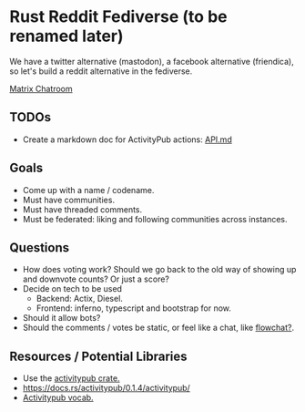 # Rust Reddit Fediverse (to be renamed later)

We have a twitter alternative (mastodon), a facebook alternative (friendica), so let's build a reddit alternative in the fediverse.

[Matrix Chatroom](https://riot.im/app/#/room/#rust-reddit-fediverse:matrix.org)

## TODOs
- Create a markdown doc for ActivityPub actions: [API.md](API.md)

## Goals

- Come up with a name / codename.
- Must have communities.
- Must have threaded comments.
- Must be federated: liking and following communities across instances.

## Questions

- How does voting work? Should we go back to the old way of showing up and downvote counts? Or just a score?
- Decide on tech to be used
  - Backend: Actix, Diesel.
  - Frontend: inferno, typescript and bootstrap for now.
- Should it allow bots?
- Should the comments / votes be static, or feel like a chat, like [flowchat?](https://flow-chat.com). 

## Resources / Potential Libraries
- Use the [activitypub crate.](https://docs.rs/activitypub/0.1.4/activitypub/)
- https://docs.rs/activitypub/0.1.4/activitypub/
- [Activitypub vocab.](https://www.w3.org/TR/activitystreams-vocabulary/)


